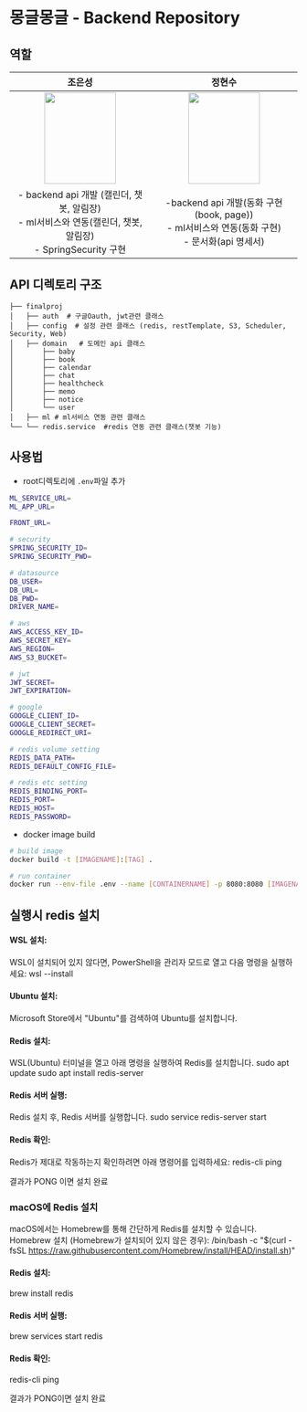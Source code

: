 # 몽글몽글 - Backend Repository

## 역할
|조은성 |정현수
|:-:|:-:|
|<img src='https://github.com/user-attachments/assets/f4f2a101-e705-4c67-826b-9591fe55259a' height=160 width=125></img>|<img src='https://github.com/user-attachments/assets/eadc750b-bd49-4abc-aa2b-78904b0c6fbd' height=160 width=125></img>|
|- backend api 개발 (캘린더, 챗봇, 알림장)<br>- ml서비스와 연동(캘린더, 챗봇, 알림장) <br> - SpringSecurity 구현|-backend api 개발(동화 구현(book, page))<br>- ml서비스와 연동(동화 구현) <br>- 문서화(api 명세서)

## API 디렉토리 구조
```
├── finalproj
│   ├── auth  # 구글Oauth, jwt관련 클래스
│   ├── config  # 설정 관련 클래스 (redis, restTemplate, S3, Scheduler, Security, Web)
│   ├── domain   # 도메인 api 클래스
│       ├── baby
│       ├── book
│       ├── calendar
│       ├── chat
│       ├── healthcheck
│       ├── memo
│       ├── notice
│       └── user
│   ├── ml # ml서비스 연동 관련 클래스
└── └── redis.service  #redis 연동 관련 클래스(챗봇 기능)
```
## 사용법

- root디렉토리에 `.env`파일 추가
```bash
ML_SERVICE_URL=
ML_APP_URL=

FRONT_URL=

# security
SPRING_SECURITY_ID=
SPRING_SECURITY_PWD=

# datasource
DB_USER=
DB_URL=
DB_PWD=
DRIVER_NAME=

# aws
AWS_ACCESS_KEY_ID=
AWS_SECRET_KEY=
AWS_REGION=
AWS_S3_BUCKET=

# jwt
JWT_SECRET=
JWT_EXPIRATION=

# google
GOOGLE_CLIENT_ID=
GOOGLE_CLIENT_SECRET=
GOOGLE_REDIRECT_URI=

# redis volume setting
REDIS_DATA_PATH=
REDIS_DEFAULT_CONFIG_FILE=

# redis etc setting
REDIS_BINDING_PORT=
REDIS_PORT=
REDIS_HOST=
REDIS_PASSWORD=
```

- docker image build
```bash
# build image
docker build -t [IMAGENAME]:[TAG] .

# run container
docker run --env-file .env --name [CONTAINERNAME] -p 8080:8080 [IMAGENAME]:[TAG] 
```


## 실행시 redis 설치

#### WSL 설치:

WSL이 설치되어 있지 않다면, PowerShell을 관리자 모드로 열고 다음 명령을 실행하세요:
wsl --install

#### Ubuntu 설치:
Microsoft Store에서 "Ubuntu"를 검색하여 Ubuntu를 설치합니다.

#### Redis 설치:

WSL(Ubuntu) 터미널을 열고 아래 명령을 실행하여 Redis를 설치합니다.
sudo apt update
sudo apt install redis-server

#### Redis 서버 실행:

Redis 설치 후, Redis 서버를 실행합니다.
sudo service redis-server start
#### Redis 확인:

Redis가 제대로 작동하는지 확인하려면 아래 명령어를 입력하세요:
redis-cli ping

결과가 PONG 이면 설치 완료

### macOS에 Redis 설치
macOS에서는 Homebrew를 통해 간단하게 Redis를 설치할 수 있습니다.
Homebrew 설치 (Homebrew가 설치되어 있지 않은 경우):
/bin/bash -c "$(curl -fsSL https://raw.githubusercontent.com/Homebrew/install/HEAD/install.sh)"

#### Redis 설치:
brew install redis

#### Redis 서버 실행:
brew services start redis

#### Redis 확인:
redis-cli ping

결과가 PONG이면 설치 완료

